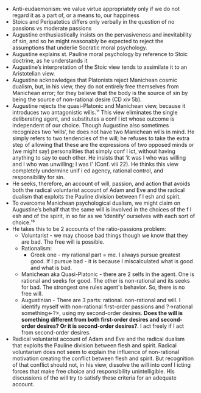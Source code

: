 - Anti-eudaemonism: we value virtue appropriately only if we do not regard it as a part of, or a means to, our happiness
- Stoics and Peripatetics differs only verbally in the question of no passions vs moderate passions
- Augustine enthusiastically insists on the pervasiveness and inevitability of sin, and so he might reasonably be expected to reject the assumptions that underlie Socratic moral psychology.
- Augustine explains st. Pauline moral psychology by reference to Stoic doctrine, as he understands it
- Augustine’s interpretation of the Stoic view tends to assimilate it to an Aristotelian view.
- Augustine acknowledges that Platonists reject Manichean cosmic dualism, but, in his view, they do not entirely free themselves from Manichean error; for they believe that the body is the source of sin by being the source of non-rational desire (CD xiv 5b).
- Augustine rejects the quasi-Platonic and Manichean view, because it introduces two antagonistic wills.¹¹ This view eliminates the single deliberating agent, and substitutes a conf l ict whose outcome is independent of our choice. Though Augustine also sometimes recognizes two ‘wills’, he does not have two Manichean wills in mind. He simply refers to two tendencies of the will; he refuses to take the extra step of allowing that these are the expressions of two opposed minds or (we might say) personalities that simply conf l ict, without having anything to say to each other. He insists that ‘it was I who was willing and I who was unwilling; I was I’ (Conf. viii 22). He thinks this view completely undermine unif i ed agency, rational control, and responsibility for sin.
- He seeks, therefore, an account of will, passion, and action that avoids both the radical voluntarist account of Adam and Eve and the radical dualism that exploits the Pauline division between f l esh and spirit.
- To overcome Manichean psychological dualism, we might claim on Augustine’s behalf that the same will is involved in the choices of the f l esh and of the spirit, in so far as we ‘identify’ ourselves with each sort of choice.¹⁵
- He takes this to be 2 accounts of the ratio-passions problem:
    - Voluntarist - we may choose bad things though we know that they are bad. The free will is possible.
    - Rationalism:
        - Greek one - my rational part = me. I always pursue greatest good. If I pursue bad - it is because I miscalculated what is good and what is bad.
    - Manichean aka Quasi-Platonic - there are 2 selfs in the agent. One is rational and seeks for good. The other is non-rational and its seeks for bad. The strongest one rules agent's behavior. So, there is no free will.
    - Augustinian - There are 3 parts: rational. non-rational and will. I identify myself with non-rational first-order passions and ?->rational something<-?>, using my second-order desires. **Does the will is something different from both first-order desires and second-order desires? Or it is second-order desires?**. I act freely if I act from second-order desires.
- Radical voluntarist account of Adam and Eve and the radical dualism that exploits the Pauline division between flesh and spirit. Radical voluntarism does not seem to explain the influence of non-rational motivation creating the conflict between flesh and spirit. But recognition of that conflict should not, in his view, dissolve the will into conf l icting forces that make free choice and responsibility unintelligible. His discussions of the will try to satisfy these criteria for an adequate account.